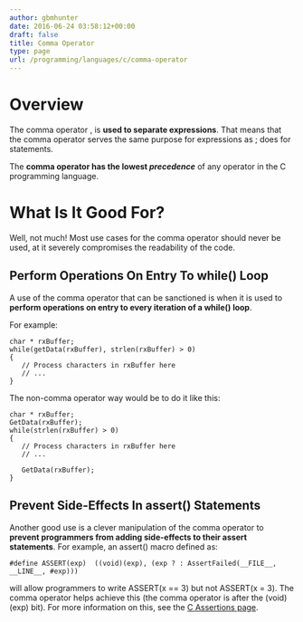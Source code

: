 ```yaml
---
author: gbmhunter
date: 2016-06-24 03:58:12+00:00
draft: false
title: Comma Operator
type: page
url: /programming/languages/c/comma-operator
---
```


# Overview

The comma operator , is **used to separate expressions**. That means that the comma operator serves the same purpose for expressions as ; does for statements.

The **comma operator has the lowest _precedence_** of any operator in the C programming language.

# What Is It Good For?

Well, not much! Most use cases for the comma operator should never be used, at it severely compromises the readability of the code.

## Perform Operations On Entry To while() Loop

A use of the comma operator that can be sanctioned is when it is used to **perform operations on entry to every iteration of a while() loop**.

For example:
    
    char * rxBuffer;
    while(getData(rxBuffer), strlen(rxBuffer) > 0)
    {
       // Process characters in rxBuffer here
       // ...
    }

The non-comma operator way would be to do it like this:
    
    char * rxBuffer;
    GetData(rxBuffer);
    while(strlen(rxBuffer) > 0)
    {
       // Process characters in rxBuffer here
       // ...
    
       GetData(rxBuffer);
    }

## Prevent Side-Effects In assert() Statements

Another good use is a clever manipulation of the comma operator to **prevent programmers from adding side-effects to their assert statements**. For example, an assert() macro defined as:
    
    #define ASSERT(exp)  ((void)(exp), (exp ? : AssertFailed(__FILE__, __LINE__, #exp)))

will allow programmers to write ASSERT(x == 3) but not ASSERT(x = 3). The comma operator helps achieve this (the comma operator is after the (void)(exp) bit). For more information on this, see the [C Assertions page](http://blog.mbedded.ninja/programming/languages/c/assertions-assert).
